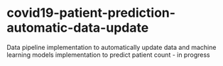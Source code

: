 # covid19-patient-prediction-automatic-data-update
Data pipeline implementation to automatically update data and machine learning models implementation to predict patient count - in progress
